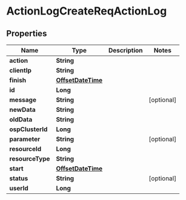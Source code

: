 # ActionLogCreateReqActionLog

## Properties
Name | Type | Description | Notes
------------ | ------------- | ------------- | -------------
**action** | **String** |  | 
**clientIp** | **String** |  | 
**finish** | [**OffsetDateTime**](OffsetDateTime.md) |  | 
**id** | **Long** |  | 
**message** | **String** |  |  [optional]
**newData** | **String** |  | 
**oldData** | **String** |  | 
**ospClusterId** | **Long** |  | 
**parameter** | **String** |  |  [optional]
**resourceId** | **Long** |  | 
**resourceType** | **String** |  | 
**start** | [**OffsetDateTime**](OffsetDateTime.md) |  | 
**status** | **String** |  |  [optional]
**userId** | **Long** |  | 
